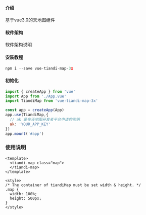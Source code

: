 #### 介绍
基于vue3.0的天地图组件

#### 软件架构
软件架构说明


#### 安装教程

```javascript
npm i --save vue-tiandi-map-3x
```

#### 初始化

```javascript
import { createApp } from 'vue'
import App from './App.vue'
import TiandiMap from 'vue-tiandi-map-3x'

const app = createApp(App)
app.use(TiandiMap,{
  // ak 是在天地图开发者平台申请的密钥
  ak: 'YOUR_APP_KEY'
})
app.mount('#app')
```

### 使用说明

```vue
<template>
  <tiandi-map class="map">
  </tiandi-map>
</template>

<style>
/* The container of tiandiMap must be set width & height. */
.map {
  width: 100%;
  height: 500px;
}
</style>
```
